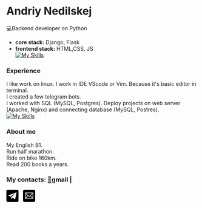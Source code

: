 # Andriy Nedilskej
:computer:Backend developer on Python
* **core  stack:** Django, Flask
* **frontend stack:** HTML,CSS, JS   
[![My Skills](https://skillicons.dev/icons?i=django,flask,js,html,css)](https://skillicons.dev)



### Experience
I like work on linux.
I work in IDE VScode or Vim. Because it's basic editor in terminal.           
I created a few telegram bots.    
I worked with SQL (MySQL, Postgres). Deploy projects on web server (Apache, Nginx) and connecting database (MySQL, Postres).  
[![My Skills](https://skillicons.dev/icons?i=git,docker,nginx,vim,bash,heroku,linux,mysql,postgres,sqlite,vscode)](https://skillicons.dev)

### About me
My English B1.      
Run half marathon.   
Ride on bike 160km.   
Read 200 books a years. 

### My contacts: [:newspaper:](https://andrej.nedilskej@gmail.com)gmail |&nbsp;
<a href="https://t.me/andrew_stoic" title="Follow me on Telegram">
    <img
        width="32"
        alt="Follow me on Telegram"
        src="https://raw.githubusercontent.com/maximgrynykha/maximgrynykha/master/assets/icons/telegram.svg"
    /></a>
&nbsp;



<a href="mailto:maximgrynykha@gmail.com" title="Write me to email">
    <img
        width="32"
        alt="Write me to email"
        src="https://raw.githubusercontent.com/MaximGrynykha/MaximGrynykha/master/assets/icons/email.svg"
    /></a>

